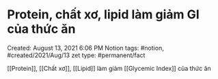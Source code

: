 ---
---

# Protein, chất xơ, lipid làm giảm GI của thức ăn

Created: August 13, 2021 6:06 PM
Notion tags: #notion, #created/2021/Aug/13
zet type: #permanent/fact

[[Protein]], [[Chất xơ]], [[Lipid]] làm giảm [[Glycemic Index]] của thức ăn
